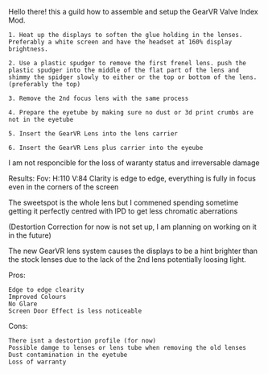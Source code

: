 Hello there! this a guild how to assemble and setup the GearVR Valve Index Mod. 

	1. Heat up the displays to soften the glue holding in the lenses. Preferably a white screen and have the headset at 160% display brightness.

	2. Use a plastic spudger to remove the first frenel lens. push the plastic spudger into the middle of the flat part of the lens and shimmy the spidger slowly to either or the top or bottom of the lens. (preferably the top)

	3. Remove the 2nd focus lens with the same process

 	4. Prepare the eyetube by making sure no dust or 3d print crumbs are not in the eyetube

	5. Insert the GearVR Lens into the lens carrier

 	6. Insert the GearVR Lens plus carrier into the eyeube

  I am not responcible for the loss of waranty status and irreversable damage

  Results:
 Fov: H:110 V:84
 Clarity is edge to edge, everything is fully in focus even in the corners of the screen
 
 The sweetspot is the whole lens but I commened spending sometime getting it perfectly     centred with IPD to get less chromatic aberrations 

 (Destortion Correction for now is not set up, I am planning on working on it in the future)

 The new GearVR lens system causes the displays to be a hint brighter than the stock lenses due to the lack of the 2nd lens potentially loosing light. 

 Pros: 

 
	Edge to edge clearity 
	Improved Colours
	No Glare
	Screen Door Effect is less noticeable 

 Cons: 


	There isnt a destortion profile (for now)
 	Possible damge to lenses or lens tube when removing the old lenses 
 	Dust contamination in the eyetube
 	Loss of warranty


